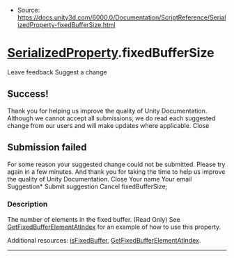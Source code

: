 * Source: https://docs.unity3d.com/6000.0/Documentation/ScriptReference/SerializedProperty-fixedBufferSize.html

#  [SerializedProperty](https://docs.unity3d.com/6000.0/Documentation/ScriptReference/SerializedProperty.html).fixedBufferSize
Leave feedback
Suggest a change
## Success!
Thank you for helping us improve the quality of Unity Documentation. Although we cannot accept all submissions, we do read each suggested change from our users and will make updates where applicable.
Close
## Submission failed
For some reason your suggested change could not be submitted. Please <a>try again</a> in a few minutes. And thank you for taking the time to help us improve the quality of Unity Documentation.
Close
Your name Your email Suggestion* Submit suggestion
Cancel
fixedBufferSize; 
### Description
The number of elements in the fixed buffer. (Read Only)
See [GetFixedBufferElementAtIndex](https://docs.unity3d.com/6000.0/Documentation/ScriptReference/SerializedProperty.GetFixedBufferElementAtIndex.html) for an example of how to use this property.   
  
  
  
Additional resources: [isFixedBuffer](https://docs.unity3d.com/6000.0/Documentation/ScriptReference/SerializedProperty-isFixedBuffer.html), [GetFixedBufferElementAtIndex](https://docs.unity3d.com/6000.0/Documentation/ScriptReference/SerializedProperty.GetFixedBufferElementAtIndex.html).
* * *
